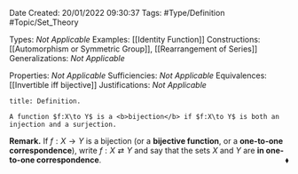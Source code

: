 <div class="topSpace"></div>

Date Created: 20/01/2022 09:30:37
Tags: #Type/Definition #Topic/Set_Theory

Types: <i>Not Applicable</i>
Examples: [[Identity Function]]
Constructions: [[Automorphism or Symmetric Group]], [[Rearrangement of Series]]
Generalizations: <i>Not Applicable</i>

Properties: <i>Not Applicable</i>
Sufficiencies: <i>Not Applicable</i>
Equivalences: [[Invertible iff bijective]]
Justifications: <i>Not Applicable</i>

``` ad-Definition
title: Definition.

A function $f:X\to Y$ is a <b>bijection</b> if $f:X\to Y$ is both an injection and a surjection.

```

<b>Remark.</b> If $f:X\to Y$ is a bijection (or a <b>bijective function</b>, or a <b>one-to-one correspondence</b>), write $f:X\rightleftarrows Y$ and say that the sets $X$ and $Y$ are <b>in one-to-one correspondence</b>.<span style="float:right;">$\blacklozenge$</span>
